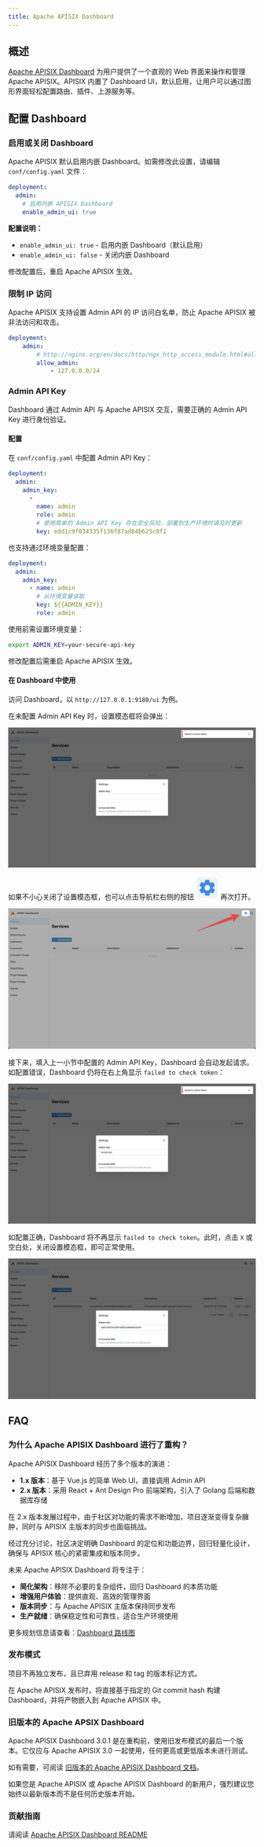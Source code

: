 ```yaml
---
title: Apache APISIX Dashboard
---
```


<!--
#
# Licensed to the Apache Software Foundation (ASF) under one or more
# contributor license agreements.  See the NOTICE file distributed with
# this work for additional information regarding copyright ownership.
# The ASF licenses this file to You under the Apache License, Version 2.0
# (the "License"); you may not use this file except in compliance with
# the License.  You may obtain a copy of the License at
#
#     http://www.apache.org/licenses/LICENSE-2.0
#
# Unless required by applicable law or agreed to in writing, software
# distributed under the License is distributed on an "AS IS" BASIS,
# WITHOUT WARRANTIES OR CONDITIONS OF ANY KIND, either express or implied.
# See the License for the specific language governing permissions and
# limitations under the License.
#
-->

## 概述

[Apache APISIX Dashboard](https://github.com/apache/apisix-dashboard) 为用户提供了一个直观的 Web 界面来操作和管理 Apache APISIX。APISIX 内置了 Dashboard UI，默认启用，让用户可以通过图形界面轻松配置路由、插件、上游服务等。

## 配置 Dashboard

### 启用或关闭 Dashboard

Apache APISIX 默认启用内嵌 Dashboard。如需修改此设置，请编辑 `conf/config.yaml` 文件：

```yaml title="./conf/config.yaml"
deployment:
  admin:
    # 启用内嵌 APISIX Dashboard
    enable_admin_ui: true
```

**配置说明：**

- `enable_admin_ui: true` - 启用内嵌 Dashboard（默认启用）
- `enable_admin_ui: false` - 关闭内嵌 Dashboard

修改配置后，重启 Apache APISIX 生效。

### 限制 IP 访问

Apache APISIX 支持设置 Admin API 的 IP 访问白名单，防止 Apache APISIX 被非法访问和攻击。

```yaml title="./conf/config.yaml"
deployment:
    admin:
        # http://nginx.org/en/docs/http/ngx_http_access_module.html#allow
        allow_admin:
            - 127.0.0.0/24
```

### Admin API Key

Dashboard 通过 Admin API 与 Apache APISIX 交互，需要正确的 Admin API Key 进行身份验证。

#### 配置

在 `conf/config.yaml` 中配置 Admin API Key：

```yaml title="./conf/config.yaml"
deployment:
  admin:
    admin_key:
      -
        name: admin
        role: admin
        # 使用简单的 Admin API Key 存在安全风险，部署到生产环境时请及时更新
        key: edd1c9f034335f136f87ad84b625c8f1
```

也支持通过环境变量配置：

```yaml title="./conf/config.yaml"
deployment:
  admin:
    admin_key:
      - name: admin
        # 从环境变量读取
        key: ${{ADMIN_KEY}}
        role: admin
```

使用前需设置环境变量：

```bash
export ADMIN_KEY=your-secure-api-key
```

修改配置后需重启 Apache APISIX 生效。

#### 在 Dashboard 中使用

访问 Dashboard，以 `http://127.0.0.1:9180/ui` 为例。

在未配置 Admin API Key 时，设置模态框将会弹出：

![Apache APISIX Dashboard - Need Admin Key](../../assets/images/dashboard-need-admin-key.png)

如果不小心关闭了设置模态框，也可以点击导航栏右侧的按钮 ![Apache APISIX Dashboard - Settings btn icon](../../assets/images/dashboard-settings-btn-icon.png) 再次打开。

![Apache APISIX Dashboard - Reopen Settings Modal](../../assets/images/dashboard-reopen-settings-modal.png)

接下来，填入上一小节中配置的 Admin API Key，Dashboard 会自动发起请求。如配置错误，Dashboard 仍将在右上角显示 `failed to check token`：

![Apache APISIX Dashboard - Admin Key is wrong](../../assets/images/dashboard-admin-key-is-wrong.png)

如配置正确，Dashboard 将不再显示 `failed to check token`。此时，点击 `X` 或空白处，关闭设置模态框，即可正常使用。

![Apache APISIX Dashboard - Admin Key is correct](../../assets/images/dashboard-admin-key-is-correct.png)

## FAQ

### 为什么 Apache APISIX Dashboard 进行了重构？

Apache APISIX Dashboard 经历了多个版本的演进：

- **1.x 版本**：基于 Vue.js 的简单 Web UI，直接调用 Admin API
- **2.x 版本**：采用 React + Ant Design Pro 前端架构，引入了 Golang 后端和数据库存储

在 2.x 版本发展过程中，由于社区对功能的需求不断增加，项目逐渐变得复杂臃肿，同时与 APISIX 主版本的同步也面临挑战。

经过充分讨论，社区决定明确 Dashboard 的定位和功能边界，回归轻量化设计，确保与 APISIX 核心的紧密集成和版本同步。

未来 Apache APISIX Dashboard 将专注于：

- **简化架构**：移除不必要的复杂组件，回归 Dashboard 的本质功能
- **增强用户体验**：提供直观、高效的管理界面
- **版本同步**：与 Apache APISIX 主版本保持同步发布
- **生产就绪**：确保稳定性和可靠性，适合生产环境使用

更多规划信息请查看：[Dashboard 路线图](https://github.com/apache/apisix-dashboard/issues/2981)

### 发布模式

项目不再独立发布，且已弃用 release 和 tag 的版本标记方式。

在 Apache APISIX 发布时，将直接基于指定的 Git commit hash 构建 Dashboard，并将产物嵌入到 Apache APISIX 中。

### 旧版本的 Apache APSIX Dashboard

Apache APISIX Dashboard 3.0.1 是在重构前，使用旧发布模式的最后一个版本。它仅应与 Apache APISIX 3.0 一起使用，任何更高或更低版本未进行测试。

如有需要，可阅读 [旧版本的 Apache APISIX Dashboard 文档](https://apache-apisix.netlify.app/docs/dashboard/user_guide/)。

如果您是 Apache APISIX 或 Apache APISIX Dashboard 的新用户，强烈建议您始终以最新版本而不是任何历史版本开始。

### 贡献指南

请阅读 [Apache APISIX Dashboard README](https://github.com/apache/apisix-dashboard/blob/master/README.md)
